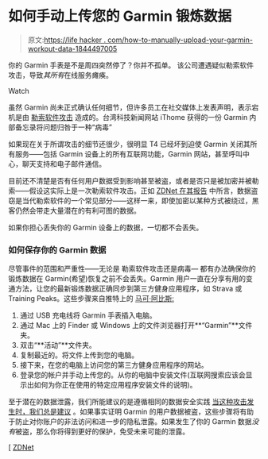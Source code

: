 # 如何手动上传您的 Garmin 锻炼数据

> 原文:[https://life hacker . com/how-to-manually-upload-your-garmin-workout-data-1844497005](https://lifehacker.com/how-to-manually-upload-your-garmin-workout-data-1844497005)

你的 Garmin 手表是不是周四突然停了？你并不孤单。 该公司遭遇疑似勒索软件攻击，导致*其所有*在线服务瘫痪。

Watch

虽然 Garmin 尚未正式确认任何细节，但许多员工在社交媒体上发表声明，表示宕机是由 [勒索软件攻击](https://lifehacker.com/no-more-ransom-helps-you-prevent-and-recover-from-ranso-1788086996) 造成的。台湾科技新闻网站 iThome 获得的一份 Garmin 内部备忘录将问题归咎于一种“病毒”

如果现在关于所谓攻击的细节还很少，很明显 T4 已经坏到迫使 Garmin 关闭其所有服务——包括 Garmin 设备上的所有互联网功能，Garmin 网站，甚至呼叫中心，聊天支持和电子邮件通信。

目前还不清楚是否有任何用户数据受到影响甚至被盗，或者是否只是被加密并被勒索——假设这实际上是一次勒索软件攻击。正如 [ZDNet 在其报告](https://www.zdnet.com/article/garmin-services-and-production-go-down-after-ransomware-attack/) 中所言，数据盗窃是当代勒索软件的一个常见部分——这样一来，即使加密以某种方式被绕过，黑客仍然会带走大量潜在的有利可图的数据。

如果你担心丢失你的 Garmin 设备上的数据，一切都不会丢失。

### 如何保存你的 Garmin 数据

尽管事件的范围和严重性——无论是 勒索软件攻击还是病毒— 都有办法确保你的锻炼数据在 Garmin(希望)恢复之前不会丢失。Garmin 用户一直在分享有用的变通方法，让您的最新锻炼数据正确同步到第三方健身应用程序，如 Strava 或 Training Peaks。这些步骤来自推特上的 [马可·阿比斯:](https://twitter.com/capotribu/status/1286250250039103489)

1.  通过 USB 充电线将 Garmin 手表插入电脑。
2.  通过 Mac 上的 Finder 或 Windows 上的文件浏览器打开**“Garmin”**文件夹。
3.  双击“**活动”**文件夹。
4.  复制最近的。将文件上传到您的电脑。
5.  接下来，在您的电脑上访问您的第三方健身应用程序的网站。
6.  登录您的帐户并手动上传您的。从你的电脑中安装文件(互联网搜索应该会显示出如何为你正在使用的特定应用程序安装文件的说明)。

至于潜在的数据泄露，我们所能建议的是遵循相同的数据安全实践 [当这种攻击发生时，我们总是建议](https://lifehacker.com/should-you-worry-about-the-instacart-data-leak-1844483375) 。如果事实证明 Garmin 的用户数据被盗，这些步骤将有助于防止对你账户的非法访问和进一步的隐私泄露。如果发生了你的 Garmin 数据*没有*被盗，那么你将得到更好的保护，免受未来可能的泄露。

[ [ZDNet](https://www.zdnet.com/article/garmin-services-and-production-go-down-after-ransomware-attack/)